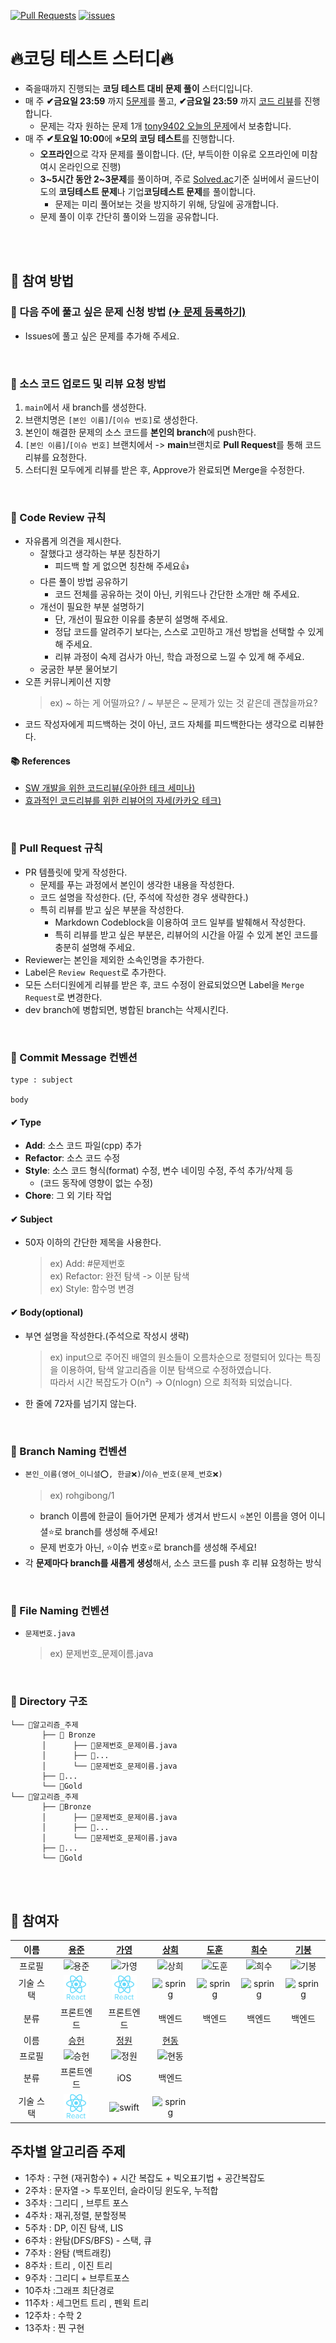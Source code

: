 
[![Pull Requests][pr-shield]][pr-url] [![issues][issue-shield]][issue-url]
# 🔥코딩 테스트 스터디🔥
- 죽을때까지 진행되는 **코딩 테스트 대비 문제 풀이** 스터디입니다.
- 매 주 **✔금요일 23:59** 까지 [5문제](https://github.com/TEAM-GDG/Algorithm/issues)를 풀고, **✔금요일 23:59** 까지 [코드 리뷰](https://github.com/TEAM-GDG/Algorithm/pulls)를 진행합니다.
  - 문제는 각자 원하는 문제 1개 [tony9402 오늘의 문제](https://github.com/tony9402/baekjoon/blob/main/picked.md)에서 보충합니다.
- 매 주 **✔토요일 10:00**에 **⭐모의 코딩 테스트**를 진행합니다.
  - **오프라인**으로 각자 문제를 풀이합니다. (단, 부득이한 이유로 오프라인에 미참여시 온라인으로 진행)
  - **3\~5시간 동안 2\~3문제**를 풀이하며, 주로 [Solved.ac](https://solved.ac/problems/level)기준 실버에서 골드난이도의  **코딩테스트 문제**나 기업**코딩테스트 문제**를 풀이합니다.
    - 문제는 미리 풀어보는 것을 방지하기 위해, 당일에 공개합니다.
  - 문제 풀이 이후 간단히 풀이와 느낌을 공유합니다.


<br>
<br>

## 🔸 참여 방법

### 🔹 다음 주에 풀고 싶은 문제 신청 방법 [(✈ 문제 등록하기)](https://github.com/TEAM-GDG/Algorithm/issues/new?assignees=&labels=%EA%B5%AC%ED%98%84&projects=&template=add-a-problem.md&title=%5B%ED%94%8C%EB%9E%AB%ED%8F%BC%5D%5B%23%EB%AC%B8%EC%A0%9C%EB%B2%88%ED%98%B8%5D+%EB%AC%B8%EC%A0%9C_%EC%9D%B4%EB%A6%84%2F%EB%82%9C%EC%9D%B4%EB%8F%84)
- Issues에 풀고 싶은 문제를 추가해 주세요.

<br>

### 🔹 소스 코드 업로드 및 리뷰 요청 방법
1. `main`에서 새 branch를 생성한다.
2. 브랜치명은 `[본인 이름]`/`[이슈 번호]`로 생성한다.
2. 본인이 해결한 문제의 소스 코드를 **본인의 branch**에 push한다.
3. `[본인 이름]`/`[이슈 번호]` 브랜치에서 -> **main**브랜치로 **Pull Request**를 통해 코드 리뷰를 요청한다.
4. 스터디원 모두에게 리뷰를 받은 후, Approve가 완료되면 Merge을 수정한다.

<br>

### 🔹 Code Review 규칙
- 자유롭게 의견을 제시한다.
  - 잘했다고 생각하는 부분 칭찬하기
    - 피드백 할 게 없으면 칭찬해 주세요👍
  - 다른 풀이 방법 공유하기
    - 코드 전체를 공유하는 것이 아닌, 키워드나 간단한 소개만 해 주세요.
  - 개선이 필요한 부분 설명하기
    - 단, 개선이 필요한 이유를 충분히 설명해 주세요.
    - 정답 코드를 알려주기 보다는, 스스로 고민하고 개선 방법을 선택할 수 있게 해 주세요.
    - 리뷰 과정이 숙제 검사가 아닌, 학습 과정으로 느낄 수 있게 해 주세요.
  - 궁굼한 부분 물어보기
- 오픈 커뮤니케이션 지향
  > ex) ~ 하는 게 어떨까요? / ~ 부분은 ~ 문제가 있는 것 같은데 괜찮을까요?
- 코드 작성자에게 피드백하는 것이 아닌, 코드 자체를 피드백한다는 생각으로 리뷰한다.

#### 📚 References
- [SW 개발을 위한 코드리뷰(우아한 테크 세미나)](https://www.youtube.com/watch?v=ssDMIcPBqUE&ab_channel=%EC%9A%B0%EC%95%84%ED%95%9CTech)
- [효과적인 코드리뷰를 위한 리뷰어의 자세(카카오 테크)](https://tech.kakao.com/2022/03/17/2022-newkrew-onboarding-codereview/)

<br>

### 🔹 Pull Request 규칙
- PR 템플릿에 맞게 작성한다.
  - 문제를 푸는 과정에서 본인이 생각한 내용을 작성한다.
  - 코드 설명을 작성한다. (단, 주석에 작성한 경우 생략한다.)
  - 특히 리뷰를 받고 싶은 부분을 작성한다.
    - Markdown Codeblock을 이용하여 코드 일부를 발췌해서 작성한다.
    - 특히 리뷰를 받고 싶은 부분은, 리뷰어의 시간을 아낄 수 있게 본인 코드를 충분히 설명해 주세요.
- Reviewer는 본인을 제외한 소속인명을 추가한다.
- Label은 `Review Request`로 추가한다.
- 모든 스터디원에게 리뷰를 받은 후, 코드 수정이 완료되었으면 Label을 `Merge Request`로 변경한다.
- dev branch에 병합되면, 병합된 branch는 삭제시킨다.

<br>

### 🔹 Commit Message 컨벤션
```
type : subject

body
```
#### ✔ Type
- **Add**: 소스 코드 파일(cpp) 추가
- **Refactor**: 소스 코드 수정
- **Style**: 소스 코드 형식(format) 수정, 변수 네이밍 수정, 주석 추가/삭제 등
  - (코드 동작에 영향이 없는 수정)
- **Chore**: 그 외 기타 작업

#### ✔ Subject
- 50자 이하의 간단한 제목을 사용한다.
  > ex) Add: #문제번호  <br>
  > ex) Refactor: 완전 탐색 -> 이분 탐색 <br>
  > ex) Style: 함수명 변경

#### ✔ Body(optional)
- 부연 설명을 작성한다.(주석으로 작성시 생략)
  > ex) input으로 주어진 배열의 원소들이 오름차순으로 정렬되어 있다는 특징을 이용하여, 탐색 알고리즘을 이분 탐색으로 수정하였습니다. <br>
  > 따라서 시간 복잡도가 O(n²) -> O(nlogn) 으로 최적화 되었습니다.
- 한 줄에 72자를 넘기지 않는다.

<br>

### 🔹 Branch Naming 컨벤션
- `본인_이름(영어_이니셜⭕, 한글❌)`/`이슈_번호(문제_번호❌)`
  > ex) rohgibong/1 <br>
  - branch 이름에 한글이 들어가면 문제가 생겨서 반드시 ⭐본인 이름을 영어 이니셜⭐로 branch를 생성해 주세요!
  - 문제 번호가 아닌, ⭐이슈 번호⭐로 branch를 생성해 주세요!
- 각 **문제마다 branch를 새롭게 생성**해서, 소스 코드를 push 후 리뷰 요청하는 방식

<br>

### 🔹 File Naming 컨벤션
- `문제번호.java`
  > ex) 문제번호_문제이름.java

<br>

### 🔹 Directory 구조
```
└── 📂알고리즘_주제
       ├── 📂 Bronze
       │      ├── 💾문제번호_문제이름.java
       │      ├── 💾...
       │      └── 💾문제번호_문제이름.java
       ├── 📂...
       └── 📂Gold
└── 📂알고리즘_주제
       ├── 📂Bronze
       │      ├── 💾문제번호_문제이름.java
       │      ├── 💾...
       │      └── 💾문제번호_문제이름.java
       ├── 📂...
       └── 📂Gold
```

<br>
<br>

## 🔸 참여자
|  이름   |[용준](https://github.com/55yong)|[가영](https://github.com/kaouo)|[상희](https://github.com/tkdgml822)|[도훈](https://github.com/dohun1109)|[희수](https://github.com/kingxeesu)|[기봉](https://github.com/rohgibong) |
|:-:|:-:|:-:|:-:|:-:|:-:|:-:|
|  프로필  |![용준](https://avatars.githubusercontent.com/u/132319467?v=4)|![가영](https://avatars.githubusercontent.com/u/144293040?v=4)|![상희](https://avatars.githubusercontent.com/u/77792853?v=4)|![도훈](https://avatars.githubusercontent.com/u/108252423?v=4)|![희수](https://avatars.githubusercontent.com/u/112453560?v=4)|![기봉](https://avatars.githubusercontent.com/u/119557561?v=4)|
| 기술 스택 | <img src="https://raw.githubusercontent.com/devicons/devicon/master/icons/react/react-original-wordmark.svg" alt="react" width="40" height="40"/> | <img src="https://raw.githubusercontent.com/devicons/devicon/master/icons/react/react-original-wordmark.svg" alt="react" width="40" height="40"/> | <img src="https://www.vectorlogo.zone/logos/springio/springio-icon.svg" alt="spring" width="40" height="40"/> | <img src="https://www.vectorlogo.zone/logos/springio/springio-icon.svg" alt="spring" width="40" height="40"/> | <img src="https://www.vectorlogo.zone/logos/springio/springio-icon.svg" alt="spring" width="40" height="40"/> | <img src="https://www.vectorlogo.zone/logos/springio/springio-icon.svg" alt="spring" width="40" height="40"/> |
|  분류   |프론트엔드|프론트엔드|백엔드|백엔드|백엔드|백엔드 |
|  이름   |[승헌](https://github.com/12seungheon)|[정원](https://github.com/Seo-garden)|[현동](https://github.com/lhdmir)| | | |
| 프로필   |![승헌](https://avatars.githubusercontent.com/u/164005659?v=4)|![정원](https://avatars.githubusercontent.com/u/125368624?v=4)|![현동](https://avatars.githubusercontent.com/u/42959665?v=4)| | | |
|  분류   |프론트엔드|iOS|백엔드||| |
| 기술 스택 | <img src="https://raw.githubusercontent.com/devicons/devicon/master/icons/react/react-original-wordmark.svg" alt="react" width="40" height="40"/> | <img src="https://www.vectorlogo.zone/logos/swift/swift-icon.svg" alt="swift" width="40" height="40"/> | <img src="https://www.vectorlogo.zone/logos/springio/springio-icon.svg" alt="spring" width="40" height="40"/> |  |  |  |



[pr-shield]: https://img.shields.io/github/issues-pr/TEAM-GDG/Algorithm?style=for-the-badge
[pr-url]: https://github.com/TEAM-GDG/Algorithm/pulls

[issue-shield]: https://img.shields.io/github/issues/TEAM-GDG/Algorithm?style=for-the-badge
[issue-url]: https://github.com/TEAM-GDG/Algorithm/issues


## 주차별 알고리즘 주제
- 1주차 : 구현 (재귀함수) + 시간 복잡도 + 빅오표기법 + 공간복잡도
- 2주차 : 문자열 -> 투포인터, 슬라이딩 윈도우, 누적합
- 3주차 : 그리디 , 브루트 포스 
- 4주차 : 재귀,정렬, 분할정복
- 5주차 : DP, 이진 탐색, LIS                                           
- 6주차 : 완탐(DFS/BFS) - 스택, 큐 
- 7주차 : 완탐 (백트래킹)
- 8주차 : 트리 , 이진 트리
- 9주차 : 그리디 + 브루트포스
- 10주차 :그래프 최단경로
- 11주차 : 세그먼트 트리 , 펜윅 트리
- 12주차 : 수학 2
- 13주차 : 찐 구현 



